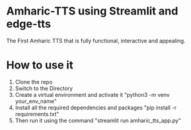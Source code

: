 # Amharic-TTS using Streamlit and edge-tts
The First Amharic TTS that is fully functional, interactive and appealing.



# How to use it 
1. Clone the repo
2. Switch to the Directory 
3. Create a virtual environment and activate it "python3 -m venv your_env_name"
4. Install all the required dependencies and packages "pip install -r requirements.txt"
5. Then run it using the command "streamlit run amharic_tts_app.py"
   

